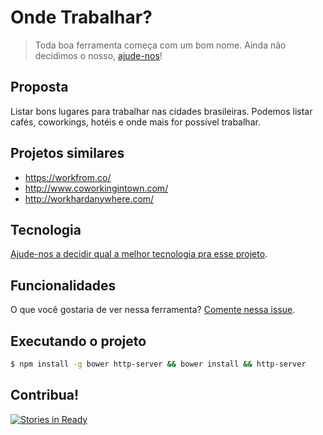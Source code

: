 # Onde Trabalhar?
> Toda boa ferramenta começa com um bom nome. Ainda não decidimos o nosso,  [ajude-nos](https://github.com/trabalhando/ondetrabalhar/issues/1)!

## Proposta
Listar bons lugares para trabalhar nas cidades brasileiras. Podemos listar cafés, coworkings, hotéis e onde mais for possível trabalhar.

## Projetos similares
- https://workfrom.co/
- http://www.coworkingintown.com/
- http://workhardanywhere.com/

## Tecnologia
[Ajude-nos a decidir qual a melhor tecnologia pra esse projeto](https://github.com/trabalhando/ondetrabalhar/issues/4).

## Funcionalidades
O que você gostaria de ver nessa ferramenta? [Comente nessa issue](https://github.com/trabalhando/ondetrabalhar/issues/3).

## Executando o projeto

```bash
$ npm install -g bower http-server && bower install && http-server
```

## Contribua!
[![Stories in Ready](https://badge.waffle.io/trabalhando/ondetrabalhar.svg?label=ready&title=Ready)](http://waffle.io/trabalhando/ondetrabalhar)
